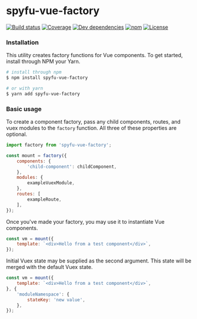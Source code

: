 # spyfu-vue-factory

[![Build status](https://img.shields.io/circleci/project/github/spyfu/spyfu-vue-factory.svg)](https://circleci.com/gh/spyfu/spyfu-vue-factory)
[![Coverage](https://img.shields.io/codecov/c/token/ZnYz3FuhI5/github/spyfu/spyfu-vue-factory.svg)](https://codecov.io/gh/spyfu/spyfu-vue-factory)
[![Dev dependencies](https://img.shields.io/david/dev/spyfu/spyfu-vue-factory.svg)](#)
[![npm](https://img.shields.io/npm/v/spyfu-vue-factory.svg)](https://www.npmjs.com/package/spyfu-vue-factory)
[![License](https://img.shields.io/badge/license-MIT-blue.svg)](https://github.com/spyfu/spyfu-vue-factory/blob/master/LICENSE)

<a name="installation"></a>
### Installation

This utility creates factory functions for Vue components. To get started, install through NPM your Yarn.

```bash
# install through npm
$ npm install spyfu-vue-factory

# or with yarn
$ yarn add spyfu-vue-factory
```

<a name="basic-usage"></a>
### Basic usage

To create a component factory, pass any child components, routes, and vuex modules to the `factory` function. All three of these properties are optional.

```js
import factory from 'spyfu-vue-factory';

const mount = factory({
    components: {
        'child-component': childComponent,
    },
    modules: {
        exampleVuexModule,
    },
    routes: [
        exampleRoute,
    ],
});
```

Once you've made your factory, you may use it to instantiate Vue components.

```js
const vm = mount({
    template: `<div>Hello from a test component</div>`,
});
```

Initial Vuex state may be supplied as the second argument. This state will be merged with the default Vuex state.

```js
const vm = mount({
    template: `<div>Hello from a test component</div>`,
}, {
    'moduleNamespace': {
        stateKey: 'new value',
    },
});
```
